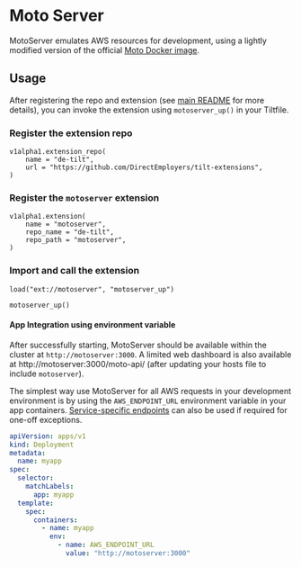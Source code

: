 # Moto Server

MotoServer emulates AWS resources for development, using a lightly modified version of the official [Moto Docker image](https://hub.docker.com/r/motoserver/moto).

## Usage

After registering the repo and extension (see [main README](../README.md) for more details), you can invoke the extension using 
`motoserver_up()` in your Tiltfile.

### Register the extension repo
```starlark
v1alpha1.extension_repo(
    name = "de-tilt",
    url = "https://github.com/DirectEmployers/tilt-extensions",
)
```

### Register the `motoserver` extension
```starlark
v1alpha1.extension(
    name = "motoserver",
    repo_name = "de-tilt",
    repo_path = "motoserver",
)
```

### Import and call the extension
```starlark
load("ext://motoserver", "motoserver_up")

motoserver_up()
```

#### App Integration using environment variable
After successfully starting, MotoServer should be available within the cluster at `http://motoserver:3000`. 
A limited web dashboard is also available at http://motoserver:3000/moto-api/ 
(after updating your hosts file to include `motoserver`).

The simplest way use MotoServer for all AWS requests in your development environment is by using the `AWS_ENDPOINT_URL`
environment variable in your app containers. [Service-specific endpoints](https://docs.aws.amazon.com/sdkref/latest/guide/feature-ss-endpoints.html) can also be used if required for one-off exceptions.

```yaml
apiVersion: apps/v1
kind: Deployment
metadata:
  name: myapp
spec:
  selector:
    matchLabels:
      app: myapp
  template:
    spec:
      containers:
        - name: myapp
          env:
            - name: AWS_ENDPOINT_URL
              value: "http://motoserver:3000"
```
